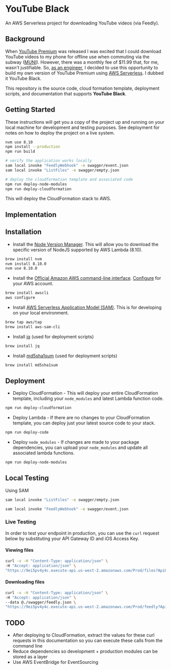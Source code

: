 # YouTube Black

An AWS Serverless project for downloading YouTube videos (via Feedly).

## Background

When [YouTube Premium](https://en.wikipedia.org/wiki/YouTube_Premium) was released I was excited that I could download YouTube videos to my phone for offline use when commuting via the subway ([MUNI](https://www.sfmta.com/)). However, there was a monthly fee of $11.99 that, for me, wasn't justifiable. So, [as an engineer](https://www.linkedin.com/in/lifegames), I decided to use this opportunity to build my own version of YouTube Premium using [AWS Serverless](https://aws.amazon.com/serverless/). I dubbed it YouTube Black.

This repository is the source code, cloud formation template, deployment scripts, and documentation that supports **YouTube Black**.

## Getting Started

These instructions will get you a copy of the project up and running on your local machine for development and testing purposes. See deployment for notes on how to deploy the project on a live system.

```bash
nvm use 8.10
npm install --production
npm run build

# verify the application works locally
sam local invoke "FeedlyWebhook" -e swagger/event.json
sam local invoke "ListFiles" -e swagger/empty.json

# deploy the cloudformation template and associated code
npm run deploy-node-modules
npm run deploy-cloudformation
```

This will deploy the CloudFormation stack to AWS.

## Implementation



## Installation

* Install the [Node Version Manager](https://github.com/creationix/nvm). This will allow you to download the specific version of NodeJS supported by AWS Lambda (8.10).

```bash
brew install nvm
nvm install 8.10.0
nvm use 8.10.0
```

* Install the [Official Amazon AWS command-line interface](https://aws.amazon.com/cli/). [Configure](https://docs.aws.amazon.com/cli/latest/userguide/cli-chap-configure.html) for your AWS account.

```bash
brew install awscli
aws configure
```

* Install [AWS Serverless Application Model (SAM)](https://github.com/awslabs/aws-sam-cli/). This is for developing on your local environment.

```bash
brew tap aws/tap
brew install aws-sam-cli
```
* Install [jq](https://stedolan.github.io/jq/) (used for deployment scripts)

```bash
brew install jq
```
* Install [md5sha1sum](http://microbrew.org/tools/md5sha1sum/) (used for deployment scripts)

```bash
brew install md5sha1sum
```

## Deployment

* Deploy CloudFormation - This will deploy your entire CloudFormation template, including your `node_modules` and latest Lambda function code.

```bash
npm run deploy-cloudformation
```

* Deploy Lambda - If there are no changes to your CloudFormation template, you can deploy just your latest source code to your stack.

```bash
npm run deploy-code
```

* Deploy `node_modules` - If changes are made to your package dependencies, you can upload your `node_modules` and update all associated lambda functions.

```bash
npm run deploy-node-modules
```
## Local Testing

Using SAM

```bash
sam local invoke "ListFiles" -e swagger/empty.json
```

```bash
sam local invoke "FeedlyWebhook" -e swagger/event.json
```

### Live Testing

In order to test your endpoint in production, you can use the `curl` request below by substituting your API Gateway ID and iOS Access Key.

#### Viewing files

```bash
curl -v -H "Content-Type: application/json" \
-H "Accept: application/json" \
"https://9ei5pv4y4c.execute-api.us-west-2.amazonaws.com/Prod/files?ApiKey=eoaQK1eaLy5RvHFKD6saZ5I6gpQLq3DGat6IrYRA"
```

#### Downloading files

```bash
curl -v -H "Content-Type: application/json" \
-H "Accept: application/json" \
--data @./swagger/feedly.json \
"https://9ei5pv4y4c.execute-api.us-west-2.amazonaws.com/Prod/feedly?ApiKey=eoaQK1eaLy5RvHFKD6saZ5I6gpQLq3DGat6IrYRA"
```


## TODO

* After deploying to CloudFormation, extract the values for these curl requests in this documentation so you can execute these calls from the command line
* Reduce dependencies so development + production modules can be stored as a layer
* Use AWS EventBridge for EventSourcing
